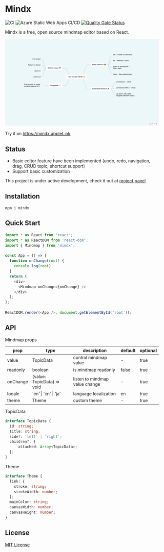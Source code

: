 # Mindx

![CI](https://github.com/unhandledrejection/mindx/workflows/CI/badge.svg) 
![Azure Static Web Apps CI/CD](https://github.com/unhandledrejection/mindx/workflows/Azure%20Static%20Web%20Apps%20CI/CD/badge.svg) 
[![Quality Gate Status](https://sonarcloud.io/api/project_badges/measure?project=unhandledrejection_mindx&metric=alert_status)](https://sonarcloud.io/dashboard?id=unhandledrejection_mindx) 

Mindx is a free, open source mindmap editor based on React.

![](./illustrate.jpg)

Try it on https://mindx.applet.ink

## Status

 * Basic editor feature have been implemented (undo, redo, navigation, drag, CRUD topic, shortcut support)
 * Support basic customization

This project is under active development, check it out at [project panel](https://github.com/unhandledrejection/mindx/projects)

## Installation

```shell
npm i mindx
```

## Quick Start

```JavaScript
import * as React from 'react';
import * as ReactDOM from 'react-dom';
import { Mindmap } from 'mindx';

const App = () => {
  function onChange(root) {
    console.log(root)
  }
  return (
    <div>
      <Mindmap onChange={onChange} />
    </div>
  );
};

ReactDOM.render(<App />, document.getElementById('root'));
```

## API
Mindmap props

| prop     | type                         | description                    | default | optional |
| -------- | ---------------------------- | ------------------------------ | ------- | -------- |
| value    | TopicData                    | control mindmap value          | -       | true     |
| readonly | boolean                      | is mindmap readonly            | false   | true     |
| onChange | (value: TopicData) => void   | listen to mindmap value change | -       | true     |
| locale   | 'en' &#124; 'cn' &#124; 'ja' | language localization          | en      | true     |
| theme    | Theme                        | custom theme                   | -       | true     |

TopicData

```typescript
interface TopicData {
  id: string;
  title: string;
  side?: 'left' | 'right';
  children?: {
      attached: Array<TopicData>;
  };
}
```

Theme

```typescript
interface Theme {
  link: {
    stroke: string;
    strokeWidth: number;
  };
  mainColor: string;
  canvasWidth: number;
  canvasHeight: number;
}
```

## License

[MIT License](https://github.com/unhandledrejection/mindx/blob/master/LICENSE)
